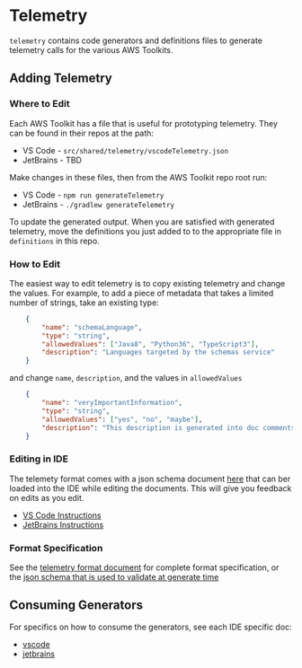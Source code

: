 # Telemetry
`telemetry` contains code generators and definitions files to generate telemetry calls for the various
AWS Toolkits.

## Adding Telemetry

### Where to Edit

Each AWS Toolkit has a file that is useful for prototyping telemetry. They can be found in their repos at the path:

- VS Code - `src/shared/telemetry/vscodeTelemetry.json`
- JetBrains - TBD

Make changes in these files, then from the AWS Toolkit repo root run:

- VS Code - `npm run generateTelemetry`
- JetBrains - `./gradlew generateTelemetry`

To update the generated output. When you are satisfied with generated telemetry, move
the definitions you just added to to the appropriate file in `definitions` in this repo.

### How to Edit

The easiest way to edit telemetry is to copy existing telemetry and change the values. For example,
to add a piece of metadata that takes a limited number of strings, take an existing type:

```json
    {
        "name": "schemaLanguage",
        "type": "string",
        "allowedValues": ["Java8", "Python36", "TypeScript3"],
        "description": "Languages targeted by the schemas service"
    }
```

and change `name`, `description`, and the values in `allowedValues`

```json
    {
        "name": "veryImportantInformation",
        "type": "string",
        "allowedValues": ["yes", "no", "maybe"],
        "description": "This description is generated into doc comments so make it count"
    }
```

### Editing in IDE

The telemety format comes with a json schema document [here](telemetrySchema.json) that can ber loaded
into the IDE while editing the documents. This will give you feedback on edits as you edit.

- [VS Code Instructions](https://code.visualstudio.com/docs/languages/json#_mapping-to-a-schema-in-the-workspace)
- [JetBrains Instructions](https://www.jetbrains.com/help/idea/json.html#ws_json_schema_add_custom)

### Format Specification

See the [telemetry format document](telemetryformat.md) for complete format specification, or the 
[json schema that is used to validate at generate time](telemetrySchema.json)

## Consuming Generators

For specifics on how to consume the generators, see each IDE specific doc:

* [vscode](vscode/README.md)
* [jetbrains](jetbrains/README.md)

